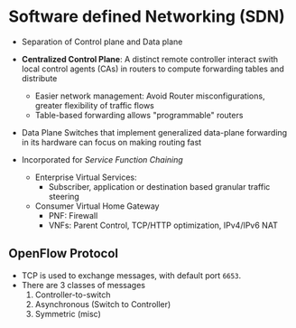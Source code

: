 # Software defined Networking (SDN)

- Separation of Control plane and Data plane
- **Centralized Control Plane**: A distinct remote controller interact swith local control agents (CAs) in routers to compute forwarding tables and distribute
  - Easier network management: Avoid Router misconfigurations, greater flexibility of traffic flows
  - Table-based forwarding allows "programmable" routers
- Data Plane Switches that implement generalized data-plane forwarding in its hardware can focus on making routing fast 

- Incorporated for *Service Function Chaining*
  - Enterprise Virtual Services: 
    - Subscriber, application or destination based granular traffic steering
  - Consumer Virtual Home Gateway
    - PNF: Firewall
    - VNFs: Parent Control, TCP/HTTP optimization, IPv4/IPv6 NAT


## OpenFlow Protocol

- TCP is used to exchange messages, with default port `6653`. 
- There are 3 classes of messages
  1. Controller-to-switch
  2. Asynchronous (Switch to Controller)
  3. Symmetric (misc)


